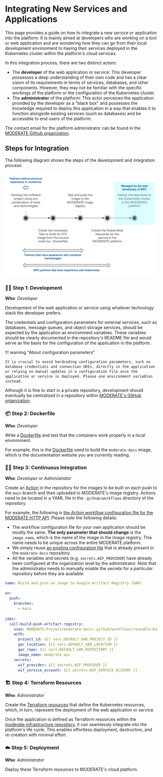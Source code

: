 # Integrating New Services and Applications

This page provides a guide on how to integrate a new service or application into the platform. It is mainly aimed at developers who are working on a tool or web application and are wondering how they can go from their local development environment to having their services deployed in the Kubernetes cluster within the platform's cloud services.

In this integration process, there are two distinct actors:

* The **developer** of the web application or service: This developer possesses a deep understanding of their own code and has a clear vision of its requirements in terms of services, databases, and other components. However, they may not be familiar with the specific workings of the platform or the configuration of the Kubernetes cluster.
* The **administrator** of the platform: This actor perceives the application provided by the developer as a "black box" and possesses the knowledge required to deploy this application in a way that enables it to function alongside existing services (such as databases) and be accessible to end users of the platform.

The contact email for the platform administrator can be found in the [MODERATE Github organization](https://github.com/MODERATE-Project).

## Steps for Integration

The following diagram shows the steps of the development and integration process:

![Collaboration approach](../imgs/collaboration-approach.png)

### 👩‍💻 Step 1: Development

**Who**: _Developer_

Development of the web application or service using whatever technology stack the developer prefers.

The credentials and configuration parameters for external services, such as databases, message queues, and object storage services, should be expected by the application as environment variables. These variables should be clearly documented in the repository's README file and would serve as the basis for the configuration of the application in the platform.

!!! warning "About configuration parameters"

    It is crucial to avoid hardcoding configuration parameters, such as database credentials and connection URIs, directly in the application or relying on manual updates in a configuration file once the application or service is deployed. Please use environment variables instead.

Although it is fine to start in a private repository, development should eventually be centralized in a repository within [MODERATE's GitHub organization](https://github.com/MODERATE-Project).

### 📦 Step 2: Dockerfile

**Who**: _Developer_

Write a [Dockerfile](https://docs.docker.com/develop/develop-images/dockerfile_best-practices/) and test that the containers work properly in a local environment.

For example, this is the [Dockerfile](https://github.com/MODERATE-Project/moderate-docs/blob/main/Dockerfile) used to build the `moderate-docs` image, which is the documentation website you are currently reading.

### 👷‍♂️ Step 3: Continuous Integration

**Who**: _Developer_ or _Administrator_

Create an [Action](https://github.com/features/actions) in the repository for the images to be built on each push to the `main` branch and then uploaded to MODERATE's image registry. Actions need to be located in a YAML file in the `.github/workflows` directory of the repository.

For example, the following is [the _Action workflow_ configuration file for the MODERATE HTTP API](https://github.com/MODERATE-Project/moderate-platform-api/blob/main/.github/workflows/build-push-gar.yml). Please note the following details:

* The workflow configuration file for your own application should be mostly the same. **The only parameter that should change** is the `image_name`, which is the name of the image in the image registry. This name needs to be unique across the entire MODERATE platform.
* We simply reuse [an existing configuration file](https://github.com/MODERATE-Project/moderate-docs/blob/main/.github/workflows/reusable-build-push-gar.yml) that is already present in the `moderate-docs` repository.
* All the variables and secrets (e.g. `secrets.WIF_PROVIDER`) have already been configured at the organization level by the administrator. Note that the administrator needs to manually enable the secrets for a particular repository before they are available.

```yaml title="Example of a workflow file to build and push an image to MODERATE's image registry"
name: Build and push an image to Google Artifact Registry (GAR)

on:
  push:
    branches:
      - main

jobs:
  call-build-push-artifact-registry:
    uses: MODERATE-Project/moderate-docs/.github/workflows/reusable-build-push-gar.yml@main
    with:
      project_id: ${{ vars.DEFAULT_GAR_PROJECT_ID }}
      gar_location: ${{ vars.DEFAULT_GAR_LOCATION }}
      gar_repo: ${{ vars.DEFAULT_GAR_REPOSITORY }}
      image_name: moderate-api
    secrets:
      wif_provider: ${{ secrets.WIF_PROVIDER }}
      wif_service_account: ${{ secrets.WIF_SERVICE_ACCOUNT }}
```

### 🏗️ Step 4: Terraform Resources

**Who**: _Administrator_

Create the [Terraform resources](https://github.com/MODERATE-Project/moderate-infrastructure) that define the Kubernetes resources, which, in turn, represent the deployment of the web application or service.

Once the application is defined as Terraform resources within the [moderate-infrastructure repository](https://github.com/MODERATE-Project/moderate-infrastructure), it can seamlessly integrate into the platform's life cycle. This enables effortless deployment, destruction, and re-creation with minimal effort.

### ☁️ Step 5: Deployment

**Who**: _Administrator_

Deploy these Terraform resources to MODERATE's cloud platform.